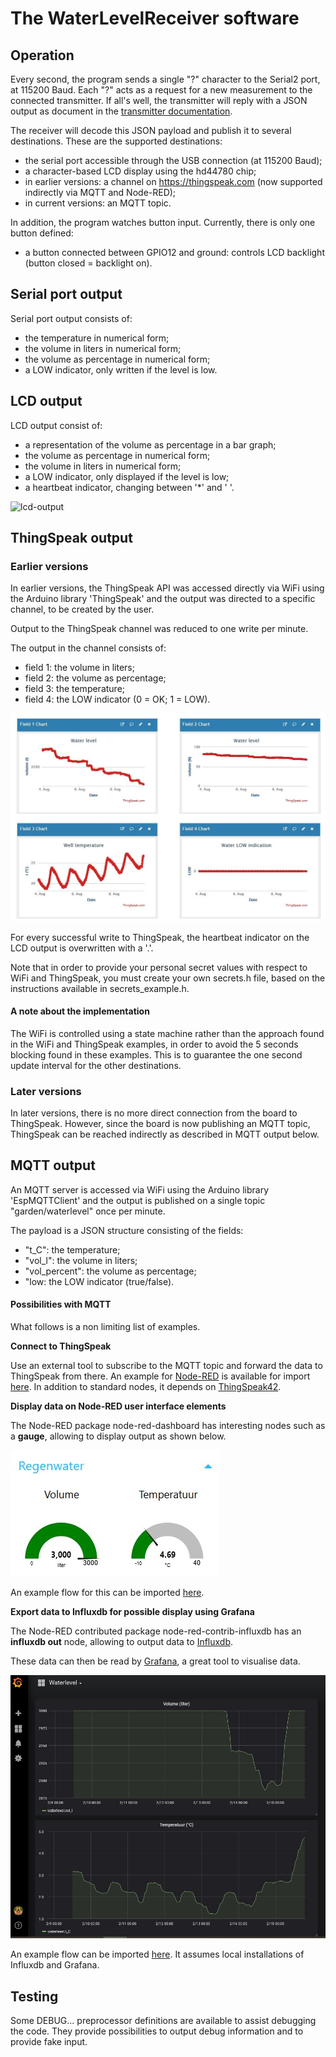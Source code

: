 # The WaterLevelReceiver software

## Operation

Every second, the program sends a single "?" character to the Serial2 port, at 115200 Baud.
Each "?" acts as a request for a new measurement to the connected transmitter.
If all's well, the transmitter will reply with a JSON output as document in the [transmitter documentation](water-level-transmitter-software.md).

The receiver will decode this JSON payload and publish it to several destinations.
These are the supported destinations:
- the serial port accessible through the USB connection (at 115200 Baud);
- a character-based LCD display using the hd44780 chip;
- in earlier versions: a channel on https://thingspeak.com (now supported indirectly via MQTT and Node-RED);
- in current versions: an MQTT topic.

In addition, the program watches button input.
Currently, there is only one button defined:
- a button connected between GPIO12 and ground: controls LCD backlight (button closed = backlight on).

## Serial port output

Serial port output consists of:
- the temperature in numerical form;
- the volume in liters in numerical form;
- the volume as percentage in numerical form;
- a LOW indicator, only written if the level is low.

## LCD output

LCD output consist of:
- a representation of the volume as percentage in a bar graph;
- the volume as percentage in numerical form;
- the volume in liters in numerical form;
- a LOW indicator, only displayed if the level is low;
- a heartbeat indicator, changing between '*' and ' '.

![lcd-output](lcd-output.jpg)

## ThingSpeak output

### Earlier versions

In earlier versions, the ThingSpeak API was accessed directly via WiFi using the Arduino library 'ThingSpeak'
and the output was directed to a specific channel, to be created by the user.

Output to the ThingSpeak channel was reduced to one write per minute.

The output in the channel consists of:
- field 1: the volume in liters;
- field 2: the volume as percentage;
- field 3: the temperature;
- field 4: the LOW indicator (0 = OK; 1 = LOW).

![thingspeak-output](thingspeak-output.jpg)

For every successful write to ThingSpeak, the heartbeat indicator on the LCD output is overwritten with a '.'.

Note that in order to provide your personal secret values with respect to WiFi and ThingSpeak,
you must create your own secrets.h file, based on the instructions available in secrets_example.h.

#### A note about the implementation

The WiFi is controlled using a state machine rather than the approach found in the WiFi
and ThingSpeak examples, in order to avoid the 5 seconds blocking found in these examples.
This is to guarantee the one second update interval for the other destinations.

### Later versions

In later versions, there is no more direct connection from the board to ThingSpeak.
However, since the board is now publishing an MQTT topic, ThingSpeak can be reached indirectly as described in MQTT output below.

## MQTT output

An MQTT server is accessed via WiFi using the Arduino library 'EspMQTTClient'
and the output is published on a single topic "garden/waterlevel" once per minute.

The payload is a JSON structure consisting of the fields:
- "t_C": the temperature;
- "vol_l": the volume in liters;
- "vol_percent": the volume as percentage;
- "low: the LOW indicator (true/false).

#### Possibilities with MQTT

What follows is a non limiting list of examples.

**Connect to ThingSpeak**

Use an external tool to subscribe to the MQTT topic and forward the data to ThingSpeak from there.
An example for [Node-RED](https://nodered.org/) is available for import [here](WaterlevelToThingspeakFlow.json).
In addition to standard nodes, it depends on [ThingSpeak42](https://github.com/clough42/node-red-contrib-thingspeak42). 

**Display data on Node-RED user interface elements**

The Node-RED package node-red-dashboard has interesting nodes such as a **gauge**, allowing
to display output as shown below.

![thingspeak-output](nodered-ui-output.jpg)

An example flow for this can be imported [here](WaterlevelToNodeRedUiFlow.json).

**Export data to Influxdb for possible display using Grafana**

The Node-RED contributed package node-red-contrib-influxdb has an **influxdb out** node, allowing to output data
to [Influxdb](https://www.influxdata.com/products/influxdb/).

These data can then be read by [Grafana](https://grafana.com/oss/), a great tool to visualise data.

![thingspeak-output](grafana-output.jpg)

An example flow can be imported [here](WaterlevelToInfluxdbFlow.json). It assumes local installations of Influxdb and Grafana.
 
## Testing

Some DEBUG... preprocessor definitions are available to assist debugging the code.
They provide possibilities to output debug information and to provide fake input.
